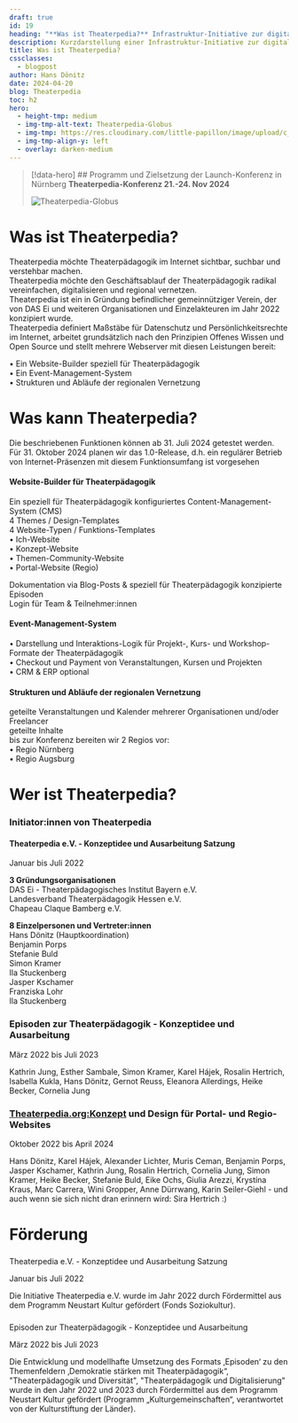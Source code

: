 ```yaml
---
draft: true
id: 19
heading: "**Was ist Theaterpedia?** Infrastruktur-Initiative zur digitalen Vernetzung der Theaterpädagogik"
description: Kurzdarstellung einer Infrastruktur-Initiative zur digitalen Vernetzung der Theaterpädagogik
title: Was ist Theaterpedia?
cssclasses:
  - blogpost
author: Hans Dönitz
date: 2024-04-20
blog: Theaterpedia
toc: h2
hero:
  - height-tmp: medium
  - img-tmp-alt-text: Theaterpedia-Globus
  - img-tmp: https://res.cloudinary.com/little-papillon/image/upload/c_fill,w_920,h_518,ar_16:9,g_auto/v1666847011/pedia_ipsum/core/theaterpedia.jpg
  - img-tmp-align-y: left
  - overlay: darken-medium
---
```

> [!data-hero] ## Programm und Zielsetzung der Launch-Konferenz in Nürnberg **Theaterpedia-Konferenz 21.-24. Nov 2024**
> 
> ![Theaterpedia-Globus](https://res.cloudinary.com/little-papillon/image/upload/c_fill,w_920,h_518,ar_16:9,g_auto/v1666847011/pedia_ipsum/core/theaterpedia.jpg)

<!-- PUBLISH-FROM-HERE -->

# Was ist Theaterpedia?  

Theaterpedia möchte Theaterpädagogik im Internet sichtbar, suchbar und verstehbar machen.  
Theaterpedia möchte den Geschäftsablauf der Theaterpädagogik radikal vereinfachen, digitalisieren und regional vernetzen.  
Theaterpedia ist ein in Gründung befindlicher gemeinnütziger Verein, der von DAS Ei und weiteren Organisationen und Einzelakteuren im Jahr 2022 konzipiert wurde.  
Theaterpedia definiert Maßstäbe für Datenschutz und Persönlichkeitsrechte im Internet, arbeitet grundsätzlich nach den Prinzipien Offenes Wissen und Open Source und stellt mehrere Webserver mit diesen Leistungen bereit:  
  
• Ein Website-Builder speziell für Theaterpädagogik  
• Ein Event-Management-System  
• Strukturen und Abläufe der regionalen Vernetzung  

# Was kann Theaterpedia?  

Die beschriebenen Funktionen können ab 31. Juli 2024 getestet werden.  
Für 31. Oktober 2024 planen wir das 1.0-Release, d.h. ein regulärer Betrieb von Internet-Präsenzen mit diesem Funktionsumfang ist vorgesehen  

#### Website-Builder für Theaterpädagogik

Ein speziell für Theaterpädagogik konfiguriertes Content-Management-System (CMS)  
4 Themes / Design-Templates  
4 Website-Typen / Funktions-Templates  
• Ich-Website  
• Konzept-Website  
• Themen-Community-Website  
• Portal-Website (Regio)  
  
Dokumentation via Blog-Posts & speziell für Theaterpädagogik konzipierte Episoden  
Login für Team & Teilnehmer:innen  

#### Event-Management-System  

• Darstellung und Interaktions-Logik für Projekt-, Kurs- und Workshop-Formate der Theaterpädagogik  
• Checkout und Payment von Veranstaltungen, Kursen und Projekten  
• CRM & ERP optional

#### Strukturen und Abläufe der regionalen Vernetzung

geteilte Veranstaltungen und Kalender mehrerer Organisationen und/oder Freelancer  
geteilte Inhalte   
bis zur Konferenz bereiten wir 2 Regios vor:  
• Regio Nürnberg  
• Regio Augsburg  

# Wer ist Theaterpedia?

### Initiator:innen von Theaterpedia

#### Theaterpedia e.V. - Konzeptidee und Ausarbeitung Satzung

Januar bis Juli 2022  

**3 Gründungsorganisationen**  
DAS Ei - Theaterpädagogisches Institut Bayern e.V.  
Landesverband Theaterpädagogik Hessen e.V.  
Chapeau Claque Bamberg e.V.

  
**8 Einzelpersonen und Vertreter:innen**  
Hans Dönitz (Hauptkoordination)  
Benjamin Porps  
Stefanie Buld  
Simon Kramer  
Ila Stuckenberg  
Jasper Kschamer  
Franziska Lohr  
Ila Stuckenberg

  

### Episoden zur Theaterpädagogik - Konzeptidee und Ausarbeitung

März 2022 bis Juli 2023

Kathrin Jung, Esther Sambale, Simon Kramer, Karel Hájek, Rosalin Hertrich, Isabella Kukla, Hans Dönitz, Gernot Reuss, Eleanora Allerdings, Heike Becker, Cornelia Jung

  

### [Theaterpedia.org:Konzept](https://Theaterpedia.org:Konzept) und Design für Portal- und Regio-Websites

Oktober 2022 bis April 2024  

Hans Dönitz, Karel Hájek, Alexander Lichter, Muris Ceman, Benjamin Porps, Jasper Kschamer, Kathrin Jung, Rosalin Hertrich, Cornelia Jung, Simon Kramer, Heike Becker, Stefanie Buld, Eike Ochs, Giulia Arezzi, Krystína Kraus, Marc Carrera, Wini Gropper, Anne Dürrwang, Karin Seiler-Giehl - und auch wenn sie sich nicht dran erinnern wird: Sira Hertrich :)

  

# Förderung

###   
Theaterpedia e.V. - Konzeptidee und Ausarbeitung Satzung

Januar bis Juli 2022  
  
Die Initiative Theaterpedia e.V. wurde im Jahr 2022 durch Fördermittel aus dem Programm Neustart Kultur gefördert (Fonds Soziokultur).

###   
Episoden zur Theaterpädagogik - Konzeptidee und Ausarbeitung

März 2022 bis Juli 2023  
  
Die Entwicklung und modellhafte Umsetzung des Formats ‚Episoden‘ zu den Themenfeldern ‚Demokratie stärken mit Theaterpädagogik“, "Theaterpädagogik und Diversität", "Theaterpädagogik und Digitalisierung" wurde in den Jahr 2022 und 2023 durch Fördermittel aus dem Programm Neustart Kultur gefördert (Programm „Kulturgemeinschaften“, verantwortet von der Kulturstiftung der Länder).